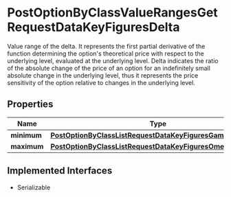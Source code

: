 

# PostOptionByClassValueRangesGetRequestDataKeyFiguresDelta

Value range of the delta. It represents the first partial derivative of the function determining the option's theoretical price with respect to the underlying level, evaluated at the underlying level. Delta indicates the ratio of the absolute change of the price of an option for an indefinitely small absolute change in the underlying level, thus it represents the price sensitivity of the option relative to changes in the underlying level.

## Properties

Name | Type | Description | Notes
------------ | ------------- | ------------- | -------------
**minimum** | [**PostOptionByClassListRequestDataKeyFiguresGammaMinimum**](PostOptionByClassListRequestDataKeyFiguresGammaMinimum.md) |  |  [optional]
**maximum** | [**PostOptionByClassListRequestDataKeyFiguresOmegaMaximum**](PostOptionByClassListRequestDataKeyFiguresOmegaMaximum.md) |  |  [optional]


## Implemented Interfaces

* Serializable


